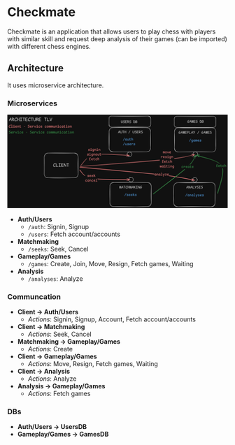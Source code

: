 # Checkmate

Checkmate is an application that allows users to play chess with players with similar skill and request deep analysis of their games (can be imported) with different chess engines.

## Architecture

It uses microservice architecture.

### Microservices

![architecture image](./readme_assets/Architecture.png)

- **Auth/Users**
    - ```/auth```: Signin, Signup
    - ```/users```: Fetch account/accounts
- **Matchmaking**
    - ```/seeks```: Seek, Cancel
- **Gameplay/Games**
    - ```/games```: Create, Join, Move, Resign, Fetch games, Waiting
- **Analysis**
    - ```/analyses```: Analyze

### Communcation

- **Client -> Auth/Users**
    - *Actions*: Signin, Signup, Account, Fetch account/accounts
- **Client -> Matchmaking**
    - *Actions*: Seek, Cancel
- **Matchmaking -> Gameplay/Games**
    - *Actions*: Create
- **Client -> Gameplay/Games**
    - *Actions*: Move, Resign, Fetch games, Waiting
- **Client -> Analysis**
    - *Actions*: Analyze
- **Analysis -> Gameplay/Games**
    - *Actions*: Fetch games

### DBs
- **Auth/Users -> UsersDB**
- **Gameplay/Games -> GamesDB**
